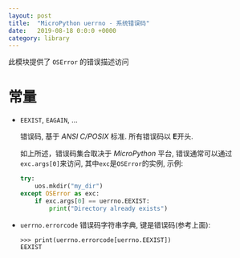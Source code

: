 ```yaml
---
layout: post
title:  "MicroPython uerrno - 系统错误码"
date:   2019-08-18 0:0:0 +0000
category: library
---
```


此模块提供了 `OSError` 的错误描述访问

常量
=========

- `EEXIST`, `EAGAIN`, ...

    错误码, 基于 *ANSI C/POSIX* 标准. 所有错误码以 **E**开头.
    
    如上所述，错误码集合取决于 *MicroPython* 平台, 错误通常可以通过 `exc.args[0]`来访问,
    其中`exc`是`OSError`的实例, 示例:

    ```python
    try:
        uos.mkdir("my_dir")
    except OSError as exc:
        if exc.args[0] == uerrno.EEXIST:
            print("Directory already exists")
    ```

- `uerrno.errorcode`
    错误码字符串字典, 键是错误码(参考上面):

    ```
    >>> print(uerrno.errorcode[uerrno.EEXIST])
    EEXIST
    ```
